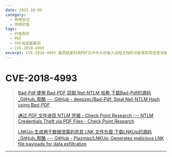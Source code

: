 ```yaml
---
date: 2025-10-09
category:
  - 网络安全
  - 网络钓鱼
tags:
  - 钓鱼附件
  - PDF
  - PDF阅读器漏洞
  - CVE-2018-4993
excerpt: CVE-2018-4993 漏洞就是利用PDF文件中允许嵌入远程文档的功能来实现信息泄漏
---
```


# CVE-2018-4993

> [Bad-Pdf,使用 Bad-PDF 窃取 Net-NTLM 哈希,下载Bad-Pdf的源码_GitHub_帮酷 --- GitHub - deepzec/Bad-Pdf: Steal Net-NTLM Hash using Bad-PDF](https://github.com/deepzec/Bad-Pdf?tab=readme-ov-file)
>
> [通过 PDF 文件盗窃 NTLM 凭据 - Check Point Research --- NTLM Credentials Theft via PDF Files - Check Point Research](https://research.checkpoint.com/2018/ntlm-credentials-theft-via-pdf-files/)
>
> [LNKUp,生成用于数据泄露的恶意 LNK 文件负载,下载LNKUp的源码_GitHub_帮酷 --- GitHub - Plazmaz/LNKUp: Generates malicious LNK file payloads for data exfiltration](https://github.com/Plazmaz/LNKUp)

---










